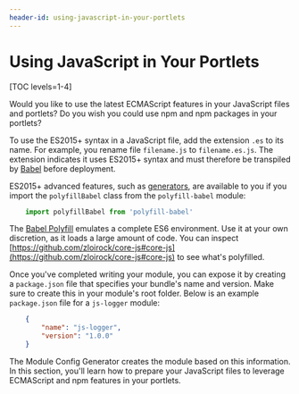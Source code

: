 ```yaml
---
header-id: using-javascript-in-your-portlets
---
```


# Using JavaScript in Your Portlets

[TOC levels=1-4]

Would you like to use the latest ECMAScript features in your JavaScript files 
and portlets? Do you wish you could use npm and npm packages in your portlets? 

To use the ES2015+ syntax in a JavaScript file, add the extension `.es` to its 
name. For example, you rename file `filename.js` to `filename.es.js`. The 
extension indicates it uses ES2015+ syntax and must therefore be transpiled by 
[Babel](https://babeljs.io/) before deployment. 

ES2015+ advanced features, such as [generators](https://babeljs.io/docs/learn-es2015/#generators), 
are available to you if you import the `polyfillBabel` class from the 
`polyfill-babel` module:

```javascript
    import polyfillBabel from 'polyfill-babel'
```

The [Babel Polyfill](http://babeljs.io/docs/usage/polyfill/) emulates a complete 
ES6 environment. Use it at your own discretion, as it loads a large amount of 
code. You can inspect [https://github.com/zloirock/core-js#core-js](https://github.com/zloirock/core-js#core-js) 
to see what's polyfilled. 

Once you've completed writing your module, you can expose it by creating a 
`package.json` file that specifies your bundle's name and version. Make sure to 
create this in your module's root folder. Below is an example `package.json` 
file for a `js-logger` module:

```json
    {
        "name": "js-logger",
        "version": "1.0.0"
    }
```

The Module Config Generator creates the module based on this information. In 
this section, you'll learn how to prepare your JavaScript files to leverage 
ECMAScript and npm features in your portlets. 

